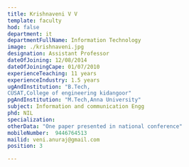 ```yaml
---
title: Krishnaveni V V
template: faculty
hod: false
department: it
departmentFullName: Information Technology
image: ./krishnaveni.jpg
designation: Assistant Professor
dateOfJoining: 12/08/2014
dateOfJoiningCape: 01/07/2010
experienceTeaching: 11 years
experienceIndustry: 1.5 years
ugAndInstitution: "B.Tech,
CUSAT,College of engineering kidangoor"
pgAndInstitution: "M.Tech,Anna University"
subject: Information and communication Engg
phd: NIL
specialization:  
otherData: "One paper presented in national conference"
mobileNumber:  9446764513
mailid: veni.anuraj@gmail.com
position: 3

---
```

